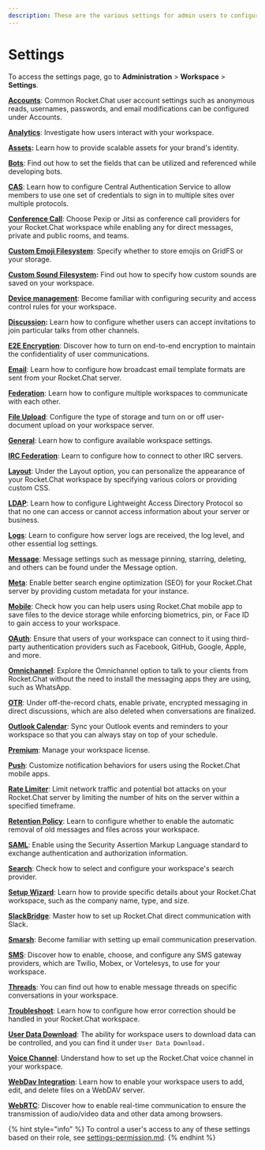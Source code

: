 ```yaml
---
description: These are the various settings for admin users to configure their workspaces.
---
```


# Settings

To access the settings page, go to **Administration** > **Workspace** > **Settings**.

[**Accounts**](accounts/): Common Rocket.Chat user account settings such as anonymous reads, usernames, passwords, and email modifications can be configured under Accounts.

[**Analytics**](analytics.md): Investigate how users interact with your workspace.

[**Assets**](assets.md)**:** Learn how to provide scalable assets for your brand's identity.

[**Bots**](bots.md): Find out how to set the fields that can be utilized and referenced while developing bots.

[**CAS**](cas.md): Learn how to configure Central Authentication Service to allow members to use one set of credentials to sign in to multiple sites over multiple protocols.

[**Conference Call**](../../rocket.chat-conference-call/conference-call-admin-guide/): Choose Pexip or Jitsi as conference call providers for your Rocket.Chat workspace while enabling any for direct messages, private and public rooms, and teams.

[**Custom Emoji Filesystem**](../emoji.md): Specify whether to store emojis on GridFS or your storage.

[**Custom Sound Filesystem**](custom-sound-filesystem.md)**:** Find out how to specify how custom sounds are saved on your workspace.

[**Device management**](../../communication-management-hub/device-manager/): Become familiar with configuring security and access control rules for your workspace.

[**Discussion**](discussion.md)**:** Learn how to configure whether users can accept invitations to join particular talks from other channels.

[**E2E Encryption**](e2e-encryption.md): Discover how to turn on end-to-end encryption to maintain the confidentiality of user communications.

[**Email**](email/): Learn how to configure how broadcast email template formats are sent from your Rocket.Chat server.

[**Federation**](federation/): Learn how to configure multiple workspaces to communicate with each other.

[**File Upload**](file-upload/): Configure the type of storage and turn on or off user-document upload on your workspace server.

[**General**](general/): Learn how to configure available workspace settings.

[**IRC Federation**](irc-federation.md): Learn to configure how to connect to other IRC servers.

[**Layout**](layout.md): Under the Layout option, you can personalize the appearance of your Rocket.Chat workspace by specifying various colors or providing custom CSS.

[**LDAP**](ldap/): Learn how to configure Lightweight Access Directory Protocol so that no one can access or cannot access information about your server or business.

[**Logs**](logs.md): Learn to configure how server logs are received, the log level, and other essential log settings.

[**Message**](message.md): Message settings such as message pinning, starring, deleting, and others can be found under the Message option.

[**Meta**](meta.md): Enable better search engine optimization (SEO) for your Rocket.Chat server by providing custom metadata for your instance.

[**Mobile**](mobile.md): Check how you can help users using Rocket.Chat mobile app to save files to the device storage while enforcing biometrics, pin, or Face ID to gain access to your workspace.

[**OAuth**](oauth/): Ensure that users of your workspace can connect to it using third-party authentication providers such as Facebook, GitHub, Google, Apple, and more.

[**Omnichannel**](omnichannel-admins-guide/): Explore the Omnichannel option to talk to your clients from Rocket.Chat without the need to install the messaging apps they are using, such as WhatsApp.&#x20;

[**OTR**](otr.md): Under off-the-record chats, enable private, encrypted messaging in direct discussions, which are also deleted when conversations are finalized.

[**Outlook Calendar**](outlook-calendar.md): Sync your Outlook events and reminders to your workspace so that you can always stay on top of your schedule.

[**Premium**](premium.md): Manage your workspace license.

[**Push**](push.md): Customize notification behaviors for users using the Rocket.Chat mobile apps.

[**Rate Limiter**](rate-limiter.md): Limit network traffic and potential bot attacks on your Rocket.Chat server by limiting the number of hits on the server within a specified timeframe.

[**Retention Policy**](retention-policies.md): Learn to configure whether to enable the automatic removal of old messages and files across your workspace.

[**SAML**](saml/): Enable using the Security Assertion Markup Language standard to exchange authentication and authorization information.

[**Search**](search.md): Check how to select and configure your workspace's search provider.

[**Setup Wizard**](setup-wizard.md): Learn how to provide specific details about your Rocket.Chat workspace, such as the company name, type, and size.

[**SlackBridge**](slackbridge.md): Master how to set up Rocket.Chat direct communication with Slack.

[**Smarsh**](smarsh.md): Become familiar with setting up email communication preservation.

[**SMS**](sms.md): Discover how to enable, choose, and configure any SMS gateway providers, which are Twilio, Mobex, or Vortelesys, to use for your workspace.

[**Threads**](threads.md): You can find out how to enable message threads on specific conversations in your workspace.

[**Troubleshoot**](troubleshoot.md): Learn how to configure how error correction should be handled in your Rocket.Chat workspace.

[**User Data Download**](user-data-download.md): The ability for workspace users to download data can be controlled, and you can find it under `User Data Download.`

[**Voice Channel**](../../rocket.chat-voice-channel/): Understand how to set up the Rocket.Chat voice channel in your workspace.

[**WebDav Integration**](webdav-integration.md): Learn how to enable your workspace users to add, edit, and delete files on a WebDAV server.

[**WebRTC**](webrtc.md): Discover how to enable real-time communication to ensure the transmission of audio/video data and other data among browsers.&#x20;

{% hint style="info" %}
To control a user's access to any of these settings based on their role, see [settings-permission.md](../permissions/settings-permission.md "mention").
{% endhint %}

